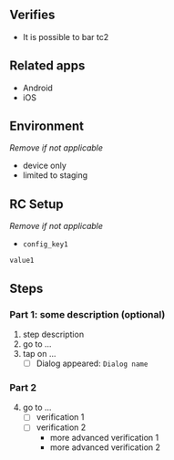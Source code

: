 ## Verifies
- It is possible to bar tc2


## Related apps
- Android
- iOS

## Environment
_Remove if not applicable_
- device only
- limited to staging

## RC Setup
_Remove if not applicable_
- `config_key1`
```
value1
```

## Steps
### Part 1: some description (optional)
1. step description
2. go to ...
3. tap on ...
    - [ ] Dialog appeared: `Dialog name`

### Part 2
4. go to ...
    - [ ] verification 1
    - [ ] verification 2
       - more advanced verification 1
       - more advanced verification 2
